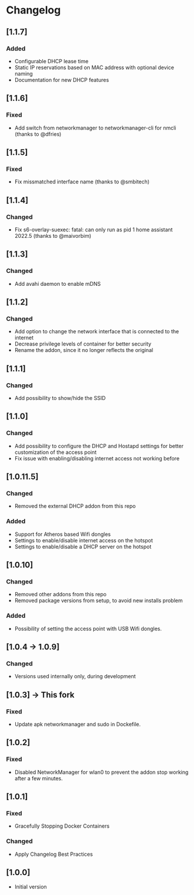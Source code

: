 # Changelog

## [1.1.7]
### Added
- Configurable DHCP lease time
- Static IP reservations based on MAC address with optional device naming
- Documentation for new DHCP features

## [1.1.6]
### Fixed
- Add switch from networkmanager to networkmanager-cli for nmcli (thanks to @dfries)

## [1.1.5]
### Fixed
- Fix missmatched interface name (thanks to @smbitech)

## [1.1.4]
### Changed
- Fix s6-overlay-suexec: fatal: can only run as pid 1 home assistant 2022.5 (thanks to @maivorbim)

## [1.1.3]
### Changed
- Add avahi daemon to enable mDNS

## [1.1.2]
### Changed
- Add option to change the network interface that is connected to the internet
- Decrease privilege levels of container for better security
- Rename the addon, since it no longer reflects the original

## [1.1.1]
### Changed
- Add possibility to show/hide the SSID

## [1.1.0]
### Changed
- Add possibility to configure the DHCP and Hostapd settings for better customization of the access point
- Fix issue with enabling/disabling internet access not working before

## [1.0.11.5]
### Changed
- Removed the external DHCP addon from this repo

### Added
- Support for Atheros based Wifi dongles
- Settings to enable/disable internet access on the hotspot
- Settings to enable/disable a DHCP server on the hotspot

## [1.0.10]
### Changed
- Removed other addons from this repo
- Removed package versions from setup, to avoid new installs problem

### Added
- Possibility of setting the access point with USB Wifi dongles.

## [1.0.4 -> 1.0.9]
### Changed
- Versions used internally only, during development

## [1.0.3] -> This fork
### Fixed
- Update apk networkmanager and sudo in Dockefile. 

## [1.0.2]
### Fixed
- Disabled NetworkManager for wlan0 to prevent the addon stop working after a few minutes. 

## [1.0.1]
### Fixed
- Gracefully Stopping Docker Containers 

### Changed
- Apply Changelog Best Practices


## [1.0.0]
- Initial version
